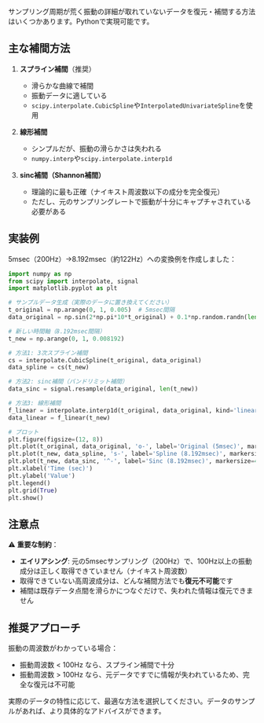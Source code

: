 サンプリング周期が荒く振動の詳細が取れていないデータを復元・補間する方法はいくつかあります。Pythonで実現可能です。

## 主な補間方法

1. **スプライン補間**（推奨）
   - 滑らかな曲線で補間
   - 振動データに適している
   - `scipy.interpolate.CubicSpline`や`InterpolatedUnivariateSpline`を使用

2. **線形補間**
   - シンプルだが、振動の滑らかさは失われる
   - `numpy.interp`や`scipy.interpolate.interp1d`

3. **sinc補間（Shannon補間）**
   - 理論的に最も正確（ナイキスト周波数以下の成分を完全復元）
   - ただし、元のサンプリングレートで振動が十分にキャプチャされている必要がある

## 実装例

5msec（200Hz）→8.192msec（約122Hz）への変換例を作成しました：

```python
import numpy as np
from scipy import interpolate, signal
import matplotlib.pyplot as plt

# サンプルデータ生成（実際のデータに置き換えてください）
t_original = np.arange(0, 1, 0.005)  # 5msec間隔
data_original = np.sin(2*np.pi*10*t_original) + 0.1*np.random.randn(len(t_original))

# 新しい時間軸（8.192msec間隔）
t_new = np.arange(0, 1, 0.008192)

# 方法1: 3次スプライン補間
cs = interpolate.CubicSpline(t_original, data_original)
data_spline = cs(t_new)

# 方法2: sinc補間（バンドリミット補間）
data_sinc = signal.resample(data_original, len(t_new))

# 方法3: 線形補間
f_linear = interpolate.interp1d(t_original, data_original, kind='linear')
data_linear = f_linear(t_new)

# プロット
plt.figure(figsize=(12, 8))
plt.plot(t_original, data_original, 'o-', label='Original (5msec)', markersize=3)
plt.plot(t_new, data_spline, 's-', label='Spline (8.192msec)', markersize=4)
plt.plot(t_new, data_sinc, '^-', label='Sinc (8.192msec)', markersize=4)
plt.xlabel('Time (sec)')
plt.ylabel('Value')
plt.legend()
plt.grid(True)
plt.show()
```

## 注意点

⚠️ **重要な制約**：
- **エイリアシング**: 元の5msecサンプリング（200Hz）で、100Hz以上の振動成分は正しく取得できていません（ナイキスト周波数）
- 取得できていない高周波成分は、どんな補間方法でも**復元不可能**です
- 補間は既存データ点間を滑らかにつなぐだけで、失われた情報は復元できません

## 推奨アプローチ

振動の周波数がわかっている場合：
- 振動周波数 < 100Hz なら、スプライン補間で十分
- 振動周波数 > 100Hz なら、元データですでに情報が失われているため、完全な復元は不可能

実際のデータの特性に応じて、最適な方法を選択してください。データのサンプルがあれば、より具体的なアドバイスができます。
